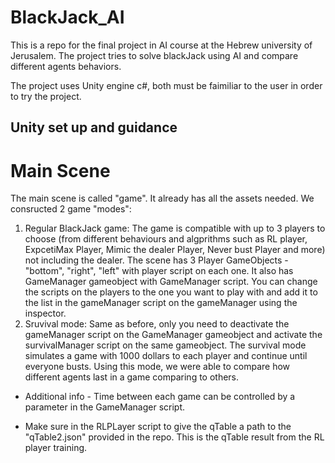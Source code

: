 # BlackJack_AI
This is a repo for the final project in AI course at the Hebrew university of Jerusalem. The project tries to solve blackJack using AI and compare different agents behaviors. 

The project uses Unity engine c#, both must be faimiliar to the user in order to try the project.

## Unity set up and guidance
# Main Scene
The main scene is called "game". It already has all the assets needed. We consructed 2 game "modes":
1. Regular BlackJack game:
     The game is compatible with up to 3 players to choose (from different behaviours and algprithms such as RL player, ExpcetiMax Player, Mimic the dealer Player, Never bust           Player and more) not including the dealer. The scene has 3 Player GameObjects - "bottom", "right", "left" with player script on each one. It also has GameManager gameobject        with GameManager script.  You can change the scripts on the players to the one you want to play with and add it to the list in the gameManager script on the gameManager using      the inspector.
2. Sruvival mode:
   Same as before, only you need to deactivate the gameManager script on the GameManager gameobject and activate the survivalManager script on the same gameobject.
   The survival mode simulates a game with 1000 dollars to each player and continue until everyone busts. Using this mode, we were able to compare how different agents last in a      game comparing to others.

* Additional info - Time between each game can be controlled by a parameter in the GameManager script. 


* Make sure in the RLPLayer script to give the qTable a path to the "qTable2.json" provided in the repo. This is the qTable result from the RL player training.
  
